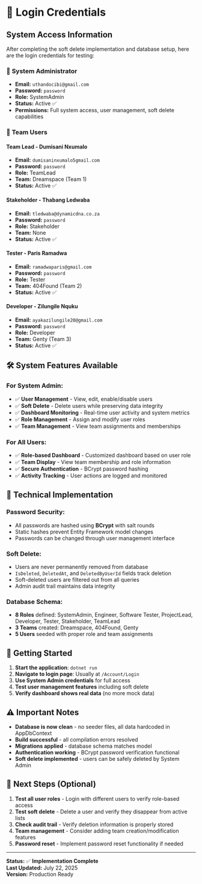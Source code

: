 # 🔐 Login Credentials

## System Access Information

After completing the soft delete implementation and database setup, here are the login credentials for testing:

### 👤 **System Administrator**
- **Email:** `uthandocibi@gmail.com`
- **Password:** `password`
- **Role:** SystemAdmin
- **Status:** Active ✅
- **Permissions:** Full system access, user management, soft delete capabilities

### 👥 **Team Users**

#### **Team Lead - Dumisani Nxumalo**
- **Email:** `dumisaninxumalo5gmail.com`
- **Password:** `password`
- **Role:** TeamLead
- **Team:** Dreamspace (Team 1)
- **Status:** Active ✅

#### **Stakeholder - Thabang Ledwaba**
- **Email:** `tledwaba@dynamicdna.co.za`
- **Password:** `password`
- **Role:** Stakeholder
- **Team:** None
- **Status:** Active ✅

#### **Tester - Paris Ramadwa**
- **Email:** `ramadwaparis@gmail.com`
- **Password:** `password`
- **Role:** Tester
- **Team:** 404Found (Team 2)
- **Status:** Active ✅

#### **Developer - Zilungile Nquku**
- **Email:** `ayakazilungile20@gmail.com`
- **Password:** `password`
- **Role:** Developer
- **Team:** Genty (Team 3)
- **Status:** Active ✅

## 🛠️ **System Features Available**

### **For System Admin:**
- ✅ **User Management** - View, edit, enable/disable users
- ✅ **Soft Delete** - Delete users while preserving data integrity
- ✅ **Dashboard Monitoring** - Real-time user activity and system metrics
- ✅ **Role Management** - Assign and modify user roles
- ✅ **Team Management** - View team assignments and memberships

### **For All Users:**
- ✅ **Role-based Dashboard** - Customized dashboard based on user role
- ✅ **Team Display** - View team membership and role information
- ✅ **Secure Authentication** - BCrypt password hashing
- ✅ **Activity Tracking** - User actions are logged and monitored

## 🔧 **Technical Implementation**

### **Password Security:**
- All passwords are hashed using **BCrypt** with salt rounds
- Static hashes prevent Entity Framework model changes
- Passwords can be changed through user management interface

### **Soft Delete:**
- Users are never permanently removed from database
- `IsDeleted`, `DeletedAt`, and `DeletedByUserId` fields track deletion
- Soft-deleted users are filtered out from all queries
- Admin audit trail maintains data integrity

### **Database Schema:**
- **8 Roles** defined: SystemAdmin, Engineer, Software Tester, ProjectLead, Developer, Tester, Stakeholder, TeamLead
- **3 Teams** created: Dreamspace, 404Found, Genty
- **5 Users** seeded with proper role and team assignments

## 🚀 **Getting Started**

1. **Start the application**: `dotnet run`
2. **Navigate to login page**: Usually at `/Account/Login`
3. **Use System Admin credentials** for full access
4. **Test user management features** including soft delete
5. **Verify dashboard shows real data** (no more mock data)

## ⚠️ **Important Notes**

- **Database is now clean** - no seeder files, all data hardcoded in AppDbContext
- **Build successful** - all compilation errors resolved
- **Migrations applied** - database schema matches model
- **Authentication working** - BCrypt password verification functional
- **Soft delete implemented** - users can be safely deleted by System Admin

## 🔄 **Next Steps (Optional)**

1. **Test all user roles** - Login with different users to verify role-based access
2. **Test soft delete** - Delete a user and verify they disappear from active lists
3. **Check audit trail** - Verify deletion information is properly stored
4. **Team management** - Consider adding team creation/modification features
5. **Password reset** - Implement password reset functionality if needed

---

**Status:** ✅ **Implementation Complete**  
**Last Updated:** July 22, 2025  
**Version:** Production Ready
